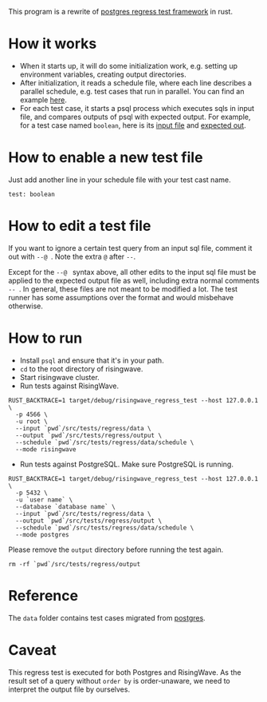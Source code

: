 This program is a rewrite of [postgres regress test framework](https://github.com/postgres/postgres/tree/master/src/test/regress) 
in rust.

# How it works

* When it starts up, it will do some initialization work, e.g. setting up environment variables, creating output 
  directories.
* After initialization, it reads a schedule file, where each line describes a parallel schedule, e.g. test cases that run
  in parallel. You can find an example [here](https://github.com/postgres/postgres/blob/master/src/test/regress/parallel_schedule).
* For each test case, it starts a psql process which executes sqls in input file, and compares outputs of psql with 
  expected output. For example, for a test case named `boolean`, here is its [input file](data/sql/boolean.sql)
  and [expected out](data/expected/boolean.out).

# How to enable a new test file

Just add another line in your schedule file with your test cast name.
```
test: boolean
```

# How to edit a test file

If you want to ignore a certain test query from an input sql file, comment it out with `--@ `. Note the extra `@` after `--`.

Except for the `--@ ` syntax above, all other edits to the input sql file must be applied to the expected output file as well, including extra normal comments `-- `.
In general, these files are not meant to be modified a lot. The test runner has some assumptions over the format and would misbehave otherwise.

# How to run

* Install `psql` and ensure that it's in your path.
* `cd` to the root directory of risingwave.
* Start risingwave cluster.
* Run tests against RisingWave.

```shell
RUST_BACKTRACE=1 target/debug/risingwave_regress_test --host 127.0.0.1 \
  -p 4566 \
  -u root \
  --input `pwd`/src/tests/regress/data \
  --output `pwd`/src/tests/regress/output \
  --schedule `pwd`/src/tests/regress/data/schedule \
  --mode risingwave
```

* Run tests against PostgreSQL. Make sure PostgreSQL is running.

```shell
RUST_BACKTRACE=1 target/debug/risingwave_regress_test --host 127.0.0.1 \
  -p 5432 \
  -u `user name` \
  --database `database name` \
  --input `pwd`/src/tests/regress/data \
  --output `pwd`/src/tests/regress/output \
  --schedule `pwd`/src/tests/regress/data/schedule \
  --mode postgres

```
Please remove the `output` directory before running the test again.
```shell
rm -rf `pwd`/src/tests/regress/output
```

# Reference

The `data` folder contains test cases migrated from [postgres](https://github.com/postgres/postgres/).

# Caveat

This regress test is executed for both Postgres and RisingWave. As the result set of a query without `order by` 
is order-unaware, we need to interpret the output file by ourselves. 
